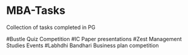 # MBA-Tasks
Collection of tasks completed in PG 

#Bustle
Quiz Competition
#IC
Paper presentations
#Zest
Management Studies Events
#Labhdhi Bandhari
Business plan competition
